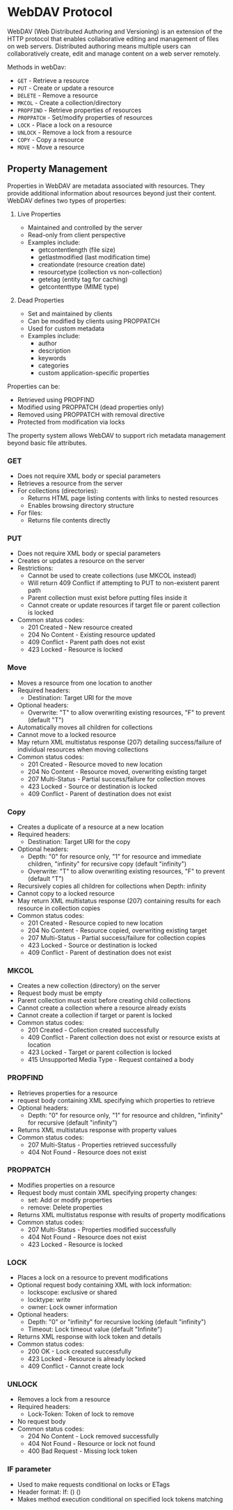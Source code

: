 # WebDAV Protocol

WebDAV (Web Distributed Authoring and Versioning) is an extension of the HTTP protocol that enables collaborative editing and management of files on web servers. Distributed authoring means multiple users can collaboratively create, edit and manage content on a web server remotely.

Methods in webDav:

- `GET` - Retrieve a resource
- `PUT` - Create or update a resource
- `DELETE` - Remove a resource
- `MKCOL` - Create a collection/directory
- `PROPFIND` - Retrieve properties of resources
- `PROPPATCH` - Set/modify properties of resources
- `LOCK` - Place a lock on a resource
- `UNLOCK` - Remove a lock from a resource
- `COPY` - Copy a resource
- `MOVE` - Move a resource

## Property Management

Properties in WebDAV are metadata associated with resources. They provide additional information about resources beyond just their content. WebDAV defines two types of properties:

1. Live Properties

   - Maintained and controlled by the server
   - Read-only from client perspective
   - Examples include:
     - getcontentlength (file size)
     - getlastmodified (last modification time)
     - creationdate (resource creation date)
     - resourcetype (collection vs non-collection)
     - getetag (entity tag for caching)
     - getcontenttype (MIME type)

2. Dead Properties
   - Set and maintained by clients
   - Can be modified by clients using PROPPATCH
   - Used for custom metadata
   - Examples include:
     - author
     - description
     - keywords
     - categories
     - custom application-specific properties

Properties can be:

- Retrieved using PROPFIND
- Modified using PROPPATCH (dead properties only)
- Removed using PROPPATCH with removal directive
- Protected from modification via locks

The property system allows WebDAV to support rich metadata management beyond basic file attributes.

### GET

- Does not require XML body or special parameters
- Retrieves a resource from the server
- For collections (directories):
  - Returns HTML page listing contents with links to nested resources
  - Enables browsing directory structure
- For files:
  - Returns file contents directly

### PUT

- Does not require XML body or special parameters
- Creates or updates a resource on the server
- Restrictions:
  - Cannot be used to create collections (use MKCOL instead)
  - Will return 409 Conflict if attempting to PUT to non-existent parent path
  - Parent collection must exist before putting files inside it
  - Cannot create or update resources if target file or parent collection is locked
- Common status codes:
  - 201 Created - New resource created
  - 204 No Content - Existing resource updated
  - 409 Conflict - Parent path does not exist
  - 423 Locked - Resource is locked

### Move

- Moves a resource from one location to another
- Required headers:
  - Destination: Target URI for the move
- Optional headers:
  - Overwrite: "T" to allow overwriting existing resources, "F" to prevent (default "T")
- Automatically moves all children for collections
- Cannot move to a locked resource
- May return XML multistatus response (207) detailing success/failure of individual resources when moving collections
- Common status codes:
  - 201 Created - Resource moved to new location
  - 204 No Content - Resource moved, overwriting existing target
  - 207 Multi-Status - Partial success/failure for collection moves
  - 423 Locked - Source or destination is locked
  - 409 Conflict - Parent of destination does not exist

### Copy

- Creates a duplicate of a resource at a new location
- Required headers:
  - Destination: Target URI for the copy
- Optional headers:
  - Depth: "0" for resource only, "1" for resource and immediate children, "infinity" for recursive copy (default "infinity")
  - Overwrite: "T" to allow overwriting existing resources, "F" to prevent (default "T")
- Recursively copies all children for collections when Depth: infinity
- Cannot copy to a locked resource
- May return XML multistatus response (207) containing results for each resource in collection copies
- Common status codes:
  - 201 Created - Resource copied to new location
  - 204 No Content - Resource copied, overwriting existing target
  - 207 Multi-Status - Partial success/failure for collection copies
  - 423 Locked - Source or destination is locked
  - 409 Conflict - Parent of destination does not exist

### MKCOL

- Creates a new collection (directory) on the server
- Request body must be empty
- Parent collection must exist before creating child collections
- Cannot create a collection where a resource already exists
- Cannot create a collection if target or parent is locked
- Common status codes:
  - 201 Created - Collection created successfully
  - 409 Conflict - Parent collection does not exist or resource exists at location
  - 423 Locked - Target or parent collection is locked
  - 415 Unsupported Media Type - Request contained a body

### PROPFIND

- Retrieves properties for a resource
- request body containing XML specifying which properties to retrieve
- Optional headers:
  - Depth: "0" for resource only, "1" for resource and children, "infinity" for recursive (default "infinity")
- Returns XML multistatus response with property values
- Common status codes:
  - 207 Multi-Status - Properties retrieved successfully
  - 404 Not Found - Resource does not exist

### PROPPATCH

- Modifies properties on a resource
- Request body must contain XML specifying property changes:
  - set: Add or modify properties
  - remove: Delete properties
- Returns XML multistatus response with results of property modifications
- Common status codes:
  - 207 Multi-Status - Properties modified successfully
  - 404 Not Found - Resource does not exist
  - 423 Locked - Resource is locked

### LOCK

- Places a lock on a resource to prevent modifications
- Optional request body containing XML with lock information:
  - lockscope: exclusive or shared
  - locktype: write
  - owner: Lock owner information
- Optional headers:
  - Depth: "0" or "infinity" for recursive locking (default "infinity")
  - Timeout: Lock timeout value (default "Infinite")
- Returns XML response with lock token and details
- Common status codes:
  - 200 OK - Lock created successfully
  - 423 Locked - Resource is already locked
  - 409 Conflict - Cannot create lock

### UNLOCK

- Removes a lock from a resource
- Required headers:
  - Lock-Token: Token of lock to remove
- No request body
- Common status codes:
  - 204 No Content - Lock removed successfully
  - 404 Not Found - Resource or lock not found
  - 400 Bad Request - Missing lock token

### IF parameter

- Used to make requests conditional on locks or ETags
- Header format: If: (<lock-token>) (<lock-token2>)
- Makes method execution conditional on specified lock tokens matching
